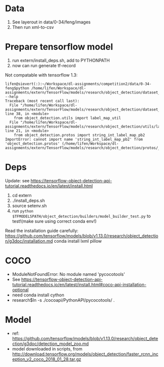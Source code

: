 Data
===========
1. See layerout in data/0-34/feng/images
2. Then run xml-to-csv

Prepare tensorflow model
========================

1. run extern/install_deps.sh, add to PYTHONPATH
2. now can run generate tf-record

Not compatable with tensorflow 1.3:
```
lifen@sievert(:):~/Workspace/dl-assignments/competition2/data/0-34-feng$python /home/lifen/Workspace/dl-assignments/extern/TensorFlow/models/research/object_detection/dataset_tools/create_pascal_tf_record.py --help
Traceback (most recent call last):
  File "/home/lifen/Workspace/dl-assignments/extern/TensorFlow/models/research/object_detection/dataset_tools/create_pascal_tf_record.py", line 38, in <module>
    from object_detection.utils import label_map_util
  File "/home/lifen/Workspace/dl-assignments/extern/TensorFlow/models/research/object_detection/utils/label_map_util.py", line 21, in <module>
    from object_detection.protos import string_int_label_map_pb2
ImportError: cannot import name 'string_int_label_map_pb2' from 'object_detection.protos' (/home/lifen/Workspace/dl-assignments/extern/TensorFlow/models/research/object_detection/protos/__init__.py)

```

Deps
=========
Update: see https://tensorflow-object-detection-api-tutorial.readthedocs.io/en/latest/install.html
1. cd extern
1. ./install_deps.sh
2. source setenv.sh
3. run ``python $TFMODELSPATH/object_detection/builders/model_builder_test.py`` to test!(make sure using correct conda env!)

Read the installation guide carefully:
  https://github.com/tensorflow/models/blob/v1.13.0/research/object_detection/g3doc/installation.md
conda install lxml pillow

COCO
=========
* ModuleNotFoundError: No module named 'pycocotools'
* See https://tensorflow-object-detection-api-tutorial.readthedocs.io/en/latest/install.html#coco-api-installation-optional
* need conda install cython
* research$ln -s ./cocoapi/PythonAPI/pycocotools/ .

Model
===========

* ref: https://github.com/tensorflow/models/blob/v1.13.0/research/object_detection/g3doc/detection_model_zoo.md
* model downloaded in scripts, from http://download.tensorflow.org/models/object_detection/faster_rcnn_inception_v2_coco_2018_01_28.tar.gz
